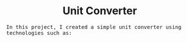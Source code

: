 <h1 align="center">Unit Converter</h1>

<samp>In this project, I created a simple unit converter using technologies such as:</samp>
